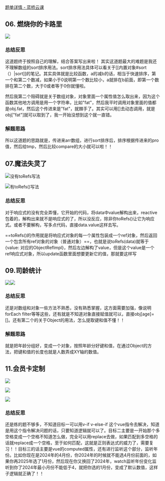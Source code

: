 [题单详情 - 蓝桥云课](https://www.lanqiao.cn/problem-list/24/)

## 06. 燃烧你的卡路里

![](https://cdn.nlark.com/yuque/0/2024/png/33778458/1711989861667-f9136168-e53a-488e-8034-066d33e31466.png)

### 总结反思

这道题终于按照自己的理解，结合答案写出来啦！ 其实这道题最大的难题是我还不理解数组的sort排序用法。sort排序用法具体可以看关于[[内置对象#sort（）|sort]]的笔记。其实具体就是比较函数，a的减b的话，相当于快速排序，第一个和第二个数减，如果小于0说明第一个数比较小，a就排在b前面，即第一个数排在第二个数，大于0或者等于0你就懂啦。

然后我第二个阻碍就是关于数组对象，对象里面一个属性值怎么取出来，因为这个函数其他地方调用是用一个字符串，比如"fat"，然后我平时调用对象里面的值都是obj.fat，然后这个传进来是"fat"，就棘手了。其实可以用\[]去动态调用，就是obj\["fat"]就可以取到了，我一开始没想到这个就一直错。

### 解题思路

所以这道题的思路就是，传进来arr数组，进行sort排序后，排序根据传进来的pro值，然后给tmp，然后比较compare的大小就可以啦！！
## 07.魔法失灵了

![](https://cdn.nlark.com/yuque/0/2024/png/33778458/1712075639039-e659b4dc-2ad4-4c46-a2ef-a08d4fb2da88.png)没有toRefs写法

![](https://cdn.nlark.com/yuque/0/2024/png/33778458/1712076496058-be15cb27-9e47-42ee-829e-377ee372d8a2.png)有toRefs()写法

### 总结反思

对于响应式的没有完全弄懂，它开始的代码，将data中value解构出来，reactive包着的，解构出来就不是响应式的了，所以没反应，除非你toRefs()让它为响应式。或者不要解构，写多点代码，直接data.value这样去写。

==toRefs()的作用就是将响应式对象的每一个属性包装成一个ref对象，然后返回一个包含所有ref对象的对象（普通对象）==，也就是说toRefs(data)就等于{value: 对应的ObjectRefImpl}，然后左边解构了value，但是这个value是一个ref响应式对象，所以update函数里面想要更新它的值，那就要这样写
## 09.司龄统计

![](https://cdn.nlark.com/yuque/0/2024/png/33778458/1712035231129-ba16025e-97e2-4fbd-9ff6-824513cd0792.png)![](https://cdn.nlark.com/yuque/0/2024/png/33778458/1712035254352-6fead8c9-95dc-4af5-887c-5e9965a43274.png)

### 总结反思

还是对数组和对象一些方法不熟悉，没有熟悉掌握，这方面需要加强，像说明forEach filter等等这些，还有就是不知道对象直接赋值就可以，直接obj[age]=[]。还有第二个的关于Object的用法，怎么提取键和值不懂！！

### 解题思路

就是把年龄分组好，变成一个对象，按照年龄分好键和值，在通过Object的方法，把键和值的长度也就是人数弄成XY轴的数值。
## 11.会员卡定制

![](https://cdn.nlark.com/yuque/0/2024/png/33778458/1712250375610-b2590311-f6ec-456b-bf59-7da82ace8004.png)

![](https://cdn.nlark.com/yuque/0/2024/png/33778458/1712250364966-9d37c83c-32c0-4f85-8c4e-b406ca89a421.png)

![](https://cdn.nlark.com/yuque/0/2024/png/33778458/1712250341335-58eea995-3bd6-4050-96cf-67be5cf92a36.png)

### 总结反思

还是练的题不够多，不知道目标一可以用v-if v-else-if 这个vue指令去解决，知道是用这个指令解决问题的话，只要知道逻辑就可以了。目标二主要是一开始那个多空格变成一个空格不知道怎么做，完全可以用replace去做，如果匹配到多空格的话就replace成一个空格，至于如何匹配，这就是正则表达式的威力了，需要复习！！目标三的话主要是vue的computed属性，还有进行监听这个部分，监听年份。比如你现在是2024年的4月份，你2024年的时候就不能选4月份前面的，如果你再2025年选了1月份，然后现在你又换回了2024年，watch监听年份变化监听到你了2024年最小月份不能低于4，就把你选的1月份，变成了默认数值，这样子逻辑就正确了！！
